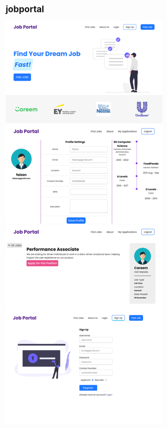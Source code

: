 # jobportal

![HomePage](./Photos/Home.png)
![Profile](./Photos/Profile.png)
![Job Description](./Photos/JD.png)
![SignUp](./Photos/SignUp.png)
